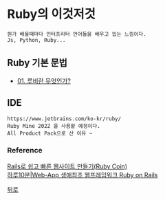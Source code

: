 # Ruby의 이것저것
    뭔가 배울때마다 인터프리터 언어들을 배우고 있는 느낌이다. 
    Js, Python, Ruby...

## Ruby 기본 문법 
  * [01. 루비란 무엇인가?](01_Ruby.md)
  
## IDE
    https://www.jetbrains.com/ko-kr/ruby/
    Ruby Mine 2022 을 사용할 예정이다.
    All Product Pack으로 산 이유 ~


### Reference
[Rails로 쉽고 빠른 웹사이트 만들기(Ruby Coin)](https://www.inflearn.com/course/ruby-coin#curriculum)  
[하루10분|Web-App 생애최초 웹프레임워크 Ruby on Rails](https://www.inflearn.com/course/%ED%95%98%EB%A3%A8-10%EB%B6%84-%EB%A3%A8%EB%B9%84%EC%98%A8%EB%A0%88%EC%9D%BC%EC%A6%88)



[뒤로](../../README.md)